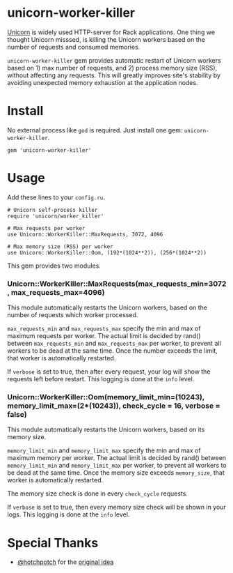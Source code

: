 # unicorn-worker-killer

[Unicorn](http://unicorn.bogomips.org/) is widely used HTTP-server for Rack applications. One thing we thought Unicorn misssed, is killing the Unicorn workers based on the number of requests and consumed memories.

`unicorn-worker-killer` gem provides automatic restart of Unicorn workers based on 1) max number of requests, and 2) process memory size (RSS), without affecting any requests. This will greatly improves site's stability by avoiding unexpected memory exhaustion at the application nodes.

# Install

No external process like `god` is required. Just install one gem: `unicorn-worker-killer`.

    gem 'unicorn-worker-killer'

# Usage

Add these lines to your `config.ru`.

    # Unicorn self-process killer
    require 'unicorn/worker_killer'
    
    # Max requests per worker
    use Unicorn::WorkerKiller::MaxRequests, 3072, 4096
    
    # Max memory size (RSS) per worker
    use Unicorn::WorkerKiller::Oom, (192*(1024**2)), (256*(1024**2))

This gem provides two modules.

### Unicorn::WorkerKiller::MaxRequests(max_requests_min=3072, max_requests_max=4096)

This module automatically restarts the Unicorn workers, based on the number of requests which worker processed.

`max_requests_min` and `max_requests_max` specify the min and max of maximum requests per worker. The actual limit is decided by rand() between `max_requests_min` and `max_requests_max` per worker, to prevent all workers to be dead at the same time. Once the number exceeds the limit, that worker is automatically restarted.

If `verbose` is set to true, then after every request, your log will show the requests left before restart.  This logging is done at the `info` level.

### Unicorn::WorkerKiller::Oom(memory_limit_min=(1024**3), memory_limit_max=(2*(1024**3)), check_cycle = 16, verbose = false)

This module automatically restarts the Unicorn workers, based on its memory size.

`memory_limit_min` and `memory_limit_max` specify the min and max of maximum memory per worker. The actual limit is decided by rand() between `memory_limit_min` and `memory_limit_max` per worker, to prevent all workers to be dead at the same time.  Once the memory size exceeds `memory_size`, that worker is automatically restarted.

The memory size check is done in every `check_cycle` requests.

If `verbose` is set to true, then every memory size check will be shown in your logs.   This logging is done at the `info` level.

# Special Thanks

- [@hotchpotch](http://github.com/hotchpotch/) for the [original idea](https://gist.github.com/hotchpotch/1258681)

